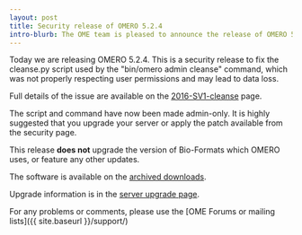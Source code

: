 ```yaml
---
layout: post
title: Security release of OMERO 5.2.4
intro-blurb: The OME team is pleased to announce the release of OMERO 5.2.4
---
```

Today we are releasing OMERO 5.2.4. This is a security release to fix
the cleanse.py script used by the "bin/omero admin cleanse" command,
which was not properly respecting user permissions and may lead to
data loss.

Full details of the issue are available on the
[2016-SV1-cleanse](https://www.openmicroscopy.org/site/products/omero/secvuln/2016-SV1-cleanse)
page.

The script and command have now been made admin-only. It is highly
suggested that you upgrade your server or apply the patch available
from the security page.

This release **does not** upgrade the version of Bio-Formats which
OMERO uses, or feature any other updates.

The software is available on the [archived downloads](http://downloads.openmicroscopy.org/omero/5.2.4).

Upgrade information is in the [server upgrade page](http://www.openmicroscopy.org/site/support/omero5.2/sysadmins/server-upgrade.html).

For any problems or comments, please use the [OME Forums or mailing lists]({{ site.baseurl }}/support/)
